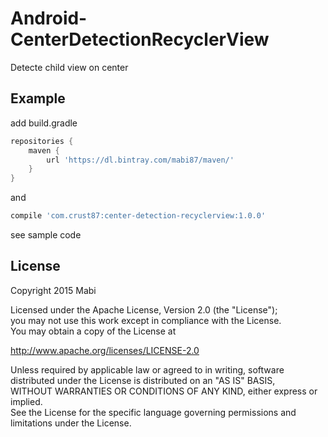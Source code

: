 # Android-CenterDetectionRecyclerView
Detecte child view on center

## Example

add build.gradle<br />

``` groovy
repositories {  
    maven {  
        url 'https://dl.bintray.com/mabi87/maven/'
    }  
}  
```

and

``` groovy
compile 'com.crust87:center-detection-recyclerview:1.0.0'
```

see sample code


## License
Copyright 2015 Mabi

Licensed under the Apache License, Version 2.0 (the "License");<br/>
you may not use this work except in compliance with the License.<br/>
You may obtain a copy of the License at

http://www.apache.org/licenses/LICENSE-2.0

Unless required by applicable law or agreed to in writing, software<br/>
distributed under the License is distributed on an "AS IS" BASIS,<br/>
WITHOUT WARRANTIES OR CONDITIONS OF ANY KIND, either express or implied.<br/>
See the License for the specific language governing permissions and<br/>
limitations under the License.